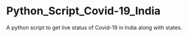 # Python_Script_Covid-19_India
A python script to get live status of Covid-19 in India along with states.
